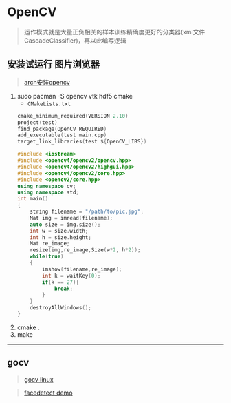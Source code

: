 # OpenCV
> 运作模式就是大量正负相关的样本训练精确度更好的分类器(xml文件 CascadeClassifier)，再以此编写逻辑

## 安装试运行 图片浏览器
> [arch安装opencv](https://my.oschina.net/u/4125051/blog/3071866)

1. sudo pacman -S  opencv vtk hdf5 cmake 
    - `CMakeLists.txt`
    ```c
    cmake_minimum_required(VERSION 2.10)
    project(test)
    find_package(OpenCV REQUIRED)
    add_executable(test main.cpp)
    target_link_libraries(test ${OpenCV_LIBS})
    ```
    ```cpp
    #include <iostream>
    #include <opencv4/opencv2/opencv.hpp>
    #include <opencv4/opencv2/highgui.hpp>
    #include <opencv4/opencv2/core.hpp>
    #include <opencv2/core.hpp>
    using namespace cv;
    using namespace std;
    int main()
    {
        string filename = "/path/to/pic.jpg";
        Mat img = imread(filename);
        auto size = img.size();
        int w = size.width;
        int h = size.height;
        Mat re_image;
        resize(img,re_image,Size(w*2, h*2));
        while(true)
        {
            imshow(filename,re_image);
            int k = waitKey(0);
            if(k == 27){
                break;
            }
        }
        destroyAllWindows();
    }
    ```
1. cmake . 
1. make 

************************

## gocv
> [gocv linux](https://gocv.io/getting-started/linux/) 

> [facedetect demo](https://github.com/hybridgroup/gocv/blob/master/cmd/facedetect/main.go)  
